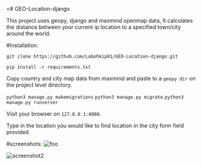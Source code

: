 <# GEO-Location-django

This project uses geopy, django and maxmind openmap data, It calculates the distance between your current ip location to a specified town/city around the world.

#Installation.

```git clone https://github.com/Labohkip81/GEO-Location-django.git```

```pip install -r requirements.txt```

Copy country and city map data from maxmind and paste to a ```geopy dir``` on the project level directory.

```python3 manage.py makemigrations```
```python3 manage.py migrate```
```python3 manage.py runserver```

Visit your browser on ```127.0.0.1:8000```.

Type in the location you would like to find location in the city form field provided.


#screenshots:
![foo](https://github.com/Labohkip81/GEO-Location-django/blob/master/screenshots/1.png?raw=true "django_geoloaction")

![screenshot2](https://github.com/Labohkip81/GEO-Location-django/blob/master/screenshots/4.png?raw=true, 'django-geoloacation')
